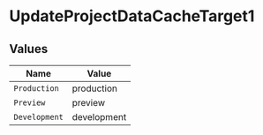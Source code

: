 # UpdateProjectDataCacheTarget1


## Values

| Name          | Value         |
| ------------- | ------------- |
| `Production`  | production    |
| `Preview`     | preview       |
| `Development` | development   |